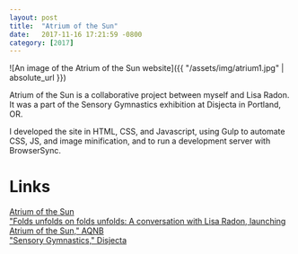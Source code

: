 ```yaml
---
layout: post
title:  "Atrium of the Sun"
date:   2017-11-16 17:21:59 -0800
category: [2017]
---
```


![An image of the Atrium of the Sun website]({{ "/assets/img/atrium1.jpg" | absolute_url }})

Atrium of the Sun is a collaborative project between myself and Lisa Radon. It was a part of the Sensory Gymnastics exhibition at Disjecta in Portland, OR.

I developed the site in HTML, CSS, and Javascript, using Gulp to automate CSS, JS, and image minification, and to run a development server with BrowserSync.

# Links

[Atrium of the Sun](http://www.atriumofthesun.com/)<br>
["Folds unfolds on folds unfolds: A conversation with Lisa Radon, launching Atrium of the Sun," AQNB](http://www.aqnb.com/2017/02/28/folds-unfolds-on-folds-unfolds-a-conversation-with-lisa-radon-and-the-launch-of-atrium-of-the-sun/)<br>
["Sensory Gymnastics," Disjecta](https://www.disjecta.org/portfolio-items/sensory-gymnastics/)
